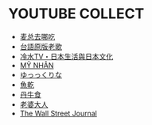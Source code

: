 YOUTUBE COLLECT
===============
- [麦总去哪吃](https://www.youtube.com/@MaiZong/videos)
- [台語原版老歌](https://www.youtube.com/watch?v=qwdO4n_A4Z4&list=PLE58060930329864A)
- [冷水TV・日本生活與日本文化](https://www.youtube.com/@reisuistudio/featured)
- [MỸ NHÂN](https://www.youtube.com/@mynhan7306/videos)
- [ゆっっくりな](https://www.youtube.com/@rina_yukkuri/videos)
- [魚乾](https://www.youtube.com/channel/UCpgt8SEyAy5tbr9BzVK8Lsg)
- [丹牛食](https://www.youtube.com/@dsfoodtour/videos)
- [老婆大人](https://www.youtube.com/@Wife-King/videos)
- [The Wall Street Journal](https://www.youtube.com/@wsj/videos)
